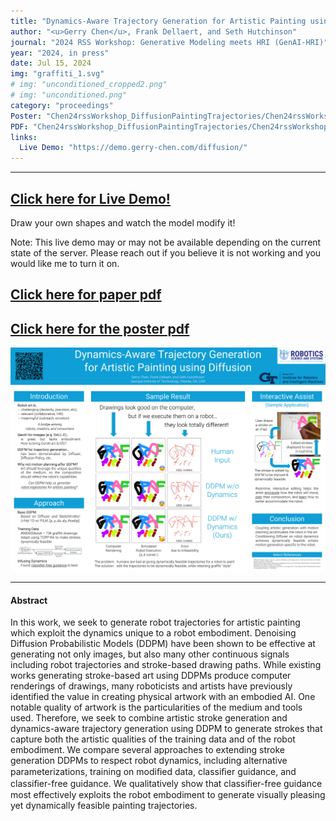 ```yaml
---
title: "Dynamics-Aware Trajectory Generation for Artistic Painting using Diffusion"
author: "<u>Gerry Chen</u>, Frank Dellaert, and Seth Hutchinson"
journal: "2024 RSS Workshop: Generative Modeling meets HRI (GenAI-HRI)"
year: "2024, in press"
date: Jul 15, 2024
img: "graffiti_1.svg"
# img: "unconditioned_cropped2.png"
# img: "unconditioned.png"
category: "proceedings"
Poster: "Chen24rssWorkshop_DiffusionPaintingTrajectories/Chen24rssWorkshop_poster.pdf"
PDF: "Chen24rssWorkshop_DiffusionPaintingTrajectories/Chen24rssWorkshop_DiffusionPaintingTrajectories.pdf"
links:
  Live Demo: "https://demo.gerry-chen.com/diffusion/"
---
```


---

## [Click here for Live Demo!](https://demo.gerry-chen.com/diffusion/)
Draw your own shapes and watch the model modify it!

Note: This live demo may or may not be available depending on the current state of the server.  Please reach out if you believe it is not working and you would like me to turn it on.

## [Click here for paper pdf](Chen24rssWorkshop_DiffusionPaintingTrajectories.pdf)

## [Click here for the poster pdf](Chen24rssWorkshop_Poster.pdf)
[![Poster on "Dynamics-Aware Trajectory Generation for Artistic Painting using Diffusion"](Chen24rssWorkshop_Poster.svg)](Chen24rssWorkshop_Poster.pdf)

---

#### Abstract

In this work, we seek to generate robot trajectories for artistic painting which exploit the dynamics unique to a robot embodiment. Denoising Diffusion Probabilistic Models (DDPM) have been shown to be effective at generating not only images, but also many other continuous signals including robot trajectories and stroke-based drawing paths. While existing works generating stroke-based art using DDPMs produce computer renderings of drawings, many roboticists and artists have previously identified the value in creating physical artwork with an embodied AI. One notable quality of artwork is the particularities of the medium and tools used. Therefore, we seek to combine artistic stroke generation and dynamics-aware trajectory generation using DDPM to generate strokes that capture both the artistic qualities of the training data and of the robot embodiment. We compare several approaches to extending stroke generation DDPMs to respect robot dynamics, including alternative parameterizations, training on modiﬁed data, classiﬁer guidance, and classiﬁer-free guidance. We qualitatively show that classiﬁer-free guidance most effectively exploits the robot embodiment to generate visually pleasing yet dynamically feasible painting trajectories.
